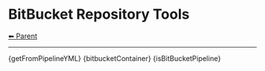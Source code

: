 # BitBucket Repository Tools

<!-- TEMPLATE header 2 -->
[⬅ Parent ](../index.md)
<hr />

{getFromPipelineYML}
{bitbucketContainer}
{isBitBucketPipeline}